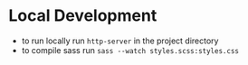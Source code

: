 # Local Development

- to run locally run `http-server` in the project directory
- to compile sass run `sass --watch styles.scss:styles.css`
